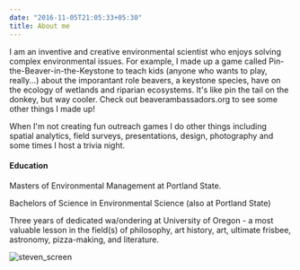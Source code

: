 ```yaml
---
date: "2016-11-05T21:05:33+05:30"
title: About me
---
```



I am an inventive and creative environmental scientist who enjoys solving complex environmental issues. For example, I made up a game called Pin-the-Beaver-in-the-Keystone to teach kids (anyone who wants to play, really...) about the imporantant role beavers, a keystone species, have on the ecology of wetlands and riparian ecosystems. It's like pin the tail on the donkey, but way cooler. Check out beaverambassadors.org to see some other things I made up!

When I'm not creating fun outreach games I do other things including spatial analytics, field surveys, presentations, design, photography and some times I host a trivia night.

#### Education

Masters of Environmental Management at Portland State.

Bachelors of Science in Environmental Science (also at Portland State)

Three years of dedicated wa/ondering at University of Oregon - a most valuable lesson in the field(s) of philosophy, art history, art, ultimate frisbee, astronomy, pizza-making, and literature.


![steven_screen](/img/linkedinpic.PJG)

